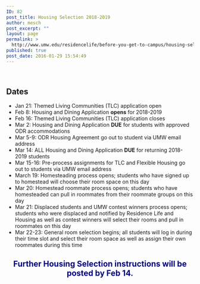 ```yaml
---
ID: 82
post_title: Housing Selection 2018-2019
author: mesch
post_excerpt: ""
layout: page
permalink: >
  http://www.umw.edu/residencelife/before-you-get-to-campus/housing-selection/
published: true
post_date: 2016-01-29 15:54:49
---
```

&nbsp;
<h2>Dates</h2>
<ul>
 	<li>Jan 21: Themed Living Communities (TLC) application open</li>
 	<li>Feb 8: Housing and Dining Application <strong>opens</strong> for 2018-2019</li>
 	<li>Feb 16: Themed Living Communities (TLC) application closes</li>
 	<li>Mar 2: Housing and Dining Application <strong>DUE</strong> for students with approved ODR accommodations</li>
 	<li>Mar 5-9: ODR Housing Agreement go out to student via UMW email address</li>
 	<li>Mar 14: ALL Housing and Dining Application <strong>DUE</strong> for returning 2018-2019 students</li>
 	<li>Mar 15-16: Pre-process assignments for TLC and Flexible Housing go out to students via UMW email address</li>
 	<li>March 19: Homesteading process opens; students who have signed up to homestead will choose their room space on this day</li>
 	<li>Mar 20: Homestead roommate process opens; students who have homesteaded can pull in roommates from their roommate groups on this day</li>
 	<li>Mar 21: Displaced students and UMW contest winners process opens; students who were displaced and notified by Residence Life and Housing as well as contest winners will select their rooms and pull in roommates on this day</li>
 	<li>Mar 22-23: General room selection begins; all students will log in during their time slot and select their room space as well as assign their own roommates during this time</li>
</ul>
<h2 style="text-align: center"><span style="color: #000080">Further Housing Selection instructions will be posted by Feb 14.</span></h2>